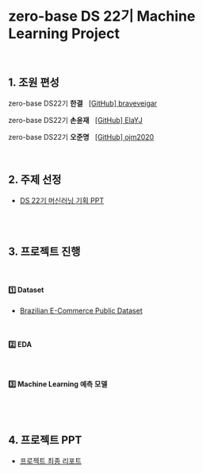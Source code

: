 # zero-base DS 22기 Machine Learning Project

</br>

## 1. 조원 편성

zero-base DS22기 __한결__ $~$ [\[GitHub\] braveveigar](https://github.com/braveveigar)</br>

zero-base DS22기 __손윤재__ $~$ [\[GitHub\] ElaYJ](https://github.com/ElaYJ)</br>

zero-base DS22기 __오준명__ $~$ [\[GitHub\] ojm2020](https://github.com/ojm2020)</br>

</br>

## 2. 주제 선정

- [DS 22기 머신러닝 기획 PPT](https://docs.google.com/presentation/d/1cWP17Z0Hk-BqAJht9h9aiWBItvariBgw2avSzQKTtkw/edit#slide=id.g2bf15272f22_0_35)


<br></br>

## 3. 프로젝트 진행

</br>

#### 1️⃣ Dataset

- [Brazilian E-Commerce Public Dataset](https://www.kaggle.com/datasets/olistbr/brazilian-ecommerce)



</br>

#### 2️⃣ EDA





</br>

#### 3️⃣ Machine Learning 예측 모델




<br></br>

## 4. 프로젝트 PPT

- [프로젝트 최종 리포트](https://docs.google.com/presentation/d/1zZ0fsw5Es8AKeVmmUfEDt4fwiR-QyeW-Pq_AoP-w4is/edit?usp=sharing)
